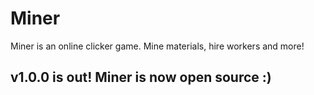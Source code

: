 # Miner
Miner is an online clicker game. Mine materials, hire workers and more!

## v1.0.0 is out! Miner is now open source :)
